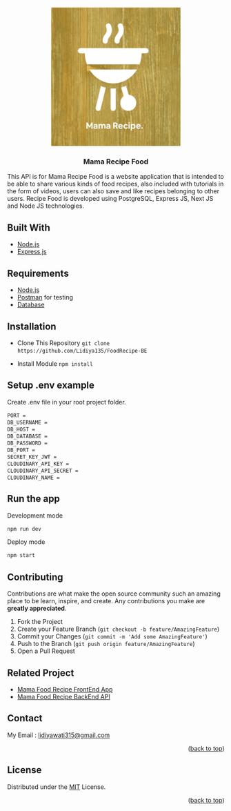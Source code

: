<div id="top"></div>

<!-- PROJECT LOGO -->
<br />
<div align="center">
  <img src="https://github.com/Lidiya135/FoodRecipe-FE/blob/main/public/ss/logo.png" alt="Logo" width="300px"/>
</div>
<h3 align="center">Mama Recipe Food</h3>

This API is for Mama Recipe Food is a website application that is intended to be able to share various kinds of food recipes, also included with tutorials in the form of videos, users can also save and like recipes belonging to other users. Recipe Food is developed using PostgreSQL, Express JS, Next JS and Node JS technologies.

## Built With
* [Node.js](https://nodejs.org/en/)
* [Express.js](https://expressjs.com/)

## Requirements
* [Node.js](https://nodejs.org/en/)
* [Postman](https://www.getpostman.com/) for testing
* [Database](database-example.sql)

## Installation

- Clone This Repository
`git clone https://github.com/Lidiya135/FoodRecipe-BE`

- Install Module
`npm install`

## Setup .env example

Create .env file in your root project folder.

```env
PORT = 
DB_USERNAME = 
DB_HOST = 
DB_DATABASE = 
DB_PASSWORD = 
DB_PORT = 
SECRET_KEY_JWT = 
CLOUDINARY_API_KEY = 
CLOUDINARY_API_SECRET = 
CLOUDINARY_NAME = 

```

## Run the app

Development mode

```bash
npm run dev
```

Deploy mode

```bash
npm start
```

## Contributing
Contributions are what make the open source community such an amazing place to be learn, inspire, and create. Any contributions you make are **greatly appreciated**.

1. Fork the Project
2. Create your Feature Branch (`git checkout -b feature/AmazingFeature`)
3. Commit your Changes (`git commit -m 'Add some AmazingFeature'`)
4. Push to the Branch (`git push origin feature/AmazingFeature`)
5. Open a Pull Request

## Related Project

- [Mama Food Recipe FrontEnd App](https://github.com/Lidiya135/FoodRecipe-FE)
- [Mama Food Recipe BackEnd API](https://github.com/Lidiya135/FoodRecipe-BE)

## Contact

My Email : lidiyawati315@gmail.com

<p align="right">(<a href="#top">back to top</a>)</p>

## License

Distributed under the [MIT](/LICENSE) License.

<p align="right">(<a href="#top">back to top</a>)</p>
